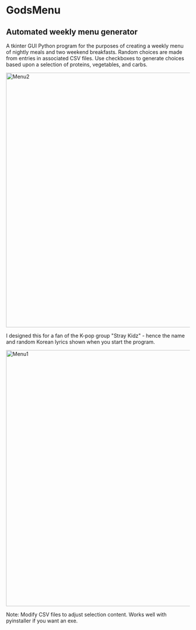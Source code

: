 # GodsMenu
## Automated weekly menu generator
A tkinter GUI Python program for the purposes of creating a weekly menu of nightly meals and two weekend breakfasts. Random choices are made from entries in associated CSV files. Use checkboxes to generate choices based upon a selection of proteins, vegetables, and carbs.

<img width="696" alt="Menu2" src="https://github.com/4161726f6e/GodsMenu/assets/8988876/c93f8297-167f-4df2-b8eb-1ee622d42d83">

I designed this for a fan of the K-pop group "Stray Kidz" - hence the name and random Korean lyrics shown when you start the program.

<img width="700" alt="Menu1" src="https://github.com/4161726f6e/GodsMenu/assets/8988876/3d60ae6a-ecd9-4703-bbd6-d97ba0fdc5d6">

Note: Modify CSV files to adjust selection content. Works well with pyinstaller if you want an exe.
